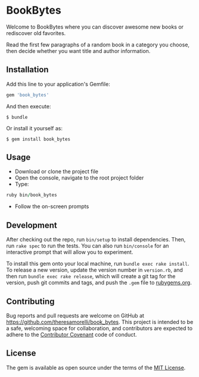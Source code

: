 # BookBytes

Welcome to BookBytes where you can discover awesome new books or rediscover old favorites.

Read the first few paragraphs of a random book in a category you choose, then decide whether you want title and author information.

## Installation

Add this line to your application's Gemfile:

```ruby
gem 'book_bytes'
```

And then execute:

    $ bundle

Or install it yourself as:

    $ gem install book_bytes

## Usage

- Download or clone the project file
- Open the console, navigate to the root project folder
- Type:
```ruby
ruby bin/book_bytes
```
- Follow the on-screen prompts

## Development

After checking out the repo, run `bin/setup` to install dependencies. Then, run `rake spec` to run the tests. You can also run `bin/console` for an interactive prompt that will allow you to experiment.

To install this gem onto your local machine, run `bundle exec rake install`. To release a new version, update the version number in `version.rb`, and then run `bundle exec rake release`, which will create a git tag for the version, push git commits and tags, and push the `.gem` file to [rubygems.org](https://rubygems.org).

## Contributing

Bug reports and pull requests are welcome on GitHub at https://github.com/theresamorelli/book_bytes. This project is intended to be a safe, welcoming space for collaboration, and contributors are expected to adhere to the [Contributor Covenant](http://contributor-covenant.org) code of conduct.

## License

The gem is available as open source under the terms of the [MIT License](https://opensource.org/licenses/MIT).
